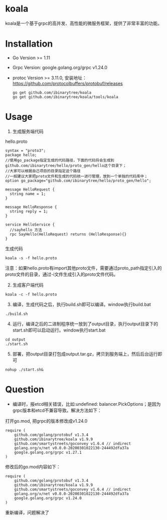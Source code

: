 # koala
koala是一个基于grpc的高并发、高性能的微服务框架，提供了非常丰富的功能。

# Installation



- Go Version >= 1.11
- Grpc Version: google.golang.org/grpc v1.24.0
- protoc Version >= 3.11.0, 安装地址：https://github.com/protocolbuffers/protobuf/releases

    ```
    go get github.com/ibinarytree/koala
    go get github.com/ibinarytree/koala/tools/koala

    ``````



# Usage 
1. 生成服务端代码

hello.proto
```
syntax = "proto3";
package hello;
//使用go_package指定生成的代码路径，下面的代码将会生成到github.com/ibinarytree/hello/proto_gen/hello这个目录下；
//大家可以根据自己项目的目录指定这个路径
//一般建议大家把proto文件和生成的代码统一进行管理，放到一个单独的代码库中；
option go_package="github.com/ibinarytree/hello/proto_gen/hello";

message HelloRequest {
  string name = 1;
}

message HelloResponse {
  string reply = 1;
}

service HelloService {
  //sayhello 方法
  rpc SayHello(HelloRequest) returns (HelloResponse){}
}

```
生成代码
```
koala -s -f hello.proto
```
注意：如果hello.proto有import其他proto文件，需要通过proto_path指定引入的proto文件的目录，通过-i文件生成引入的proto文件代码。

2. 生成客户端代码
```
koala -c -f hello.proto
```
3. 编译，生成代码之后，执行build.sh即可以编译。window执行build.bat
```
./build.sh 
```
4. 运行，编译之后的二进制程序统一放到了output目录，执行output目录下的start.sh即可以启动运行。window执行start.bat
```
cd output
./start.sh
```
5. 部署，把output目录打包成output.tar.gz，拷贝到服务端上，然后后台运行即可
```
nohup ./start.sh&
```
# Question
- 编译时，报etcd相关错误，比如:undefined: balancer.PickOptions；是因为grpc版本和etcd不兼容导致。解决方法如下：

打开go.mod, 把grpc的版本修改成v1.24.0
```
require (
    github.com/golang/protobuf v1.3.4
    github.com/ibinarytree/koala v1.9.9
    github.com/smartystreets/goconvey v1.6.4 // indirect
    golang.org/x/net v0.0.0-20200301022130-244492dfa37a
    google.golang.org/grpc v1.27.1
)
```
修改后的go.mod内容如下：
```
require (
    github.com/golang/protobuf v1.3.4
    github.com/ibinarytree/koala v1.9.9
    github.com/smartystreets/goconvey v1.6.4 // indirect
    golang.org/x/net v0.0.0-20200301022130-244492dfa37a
    google.golang.org/grpc v1.24.0
)
```
重新编译，问题解决了


